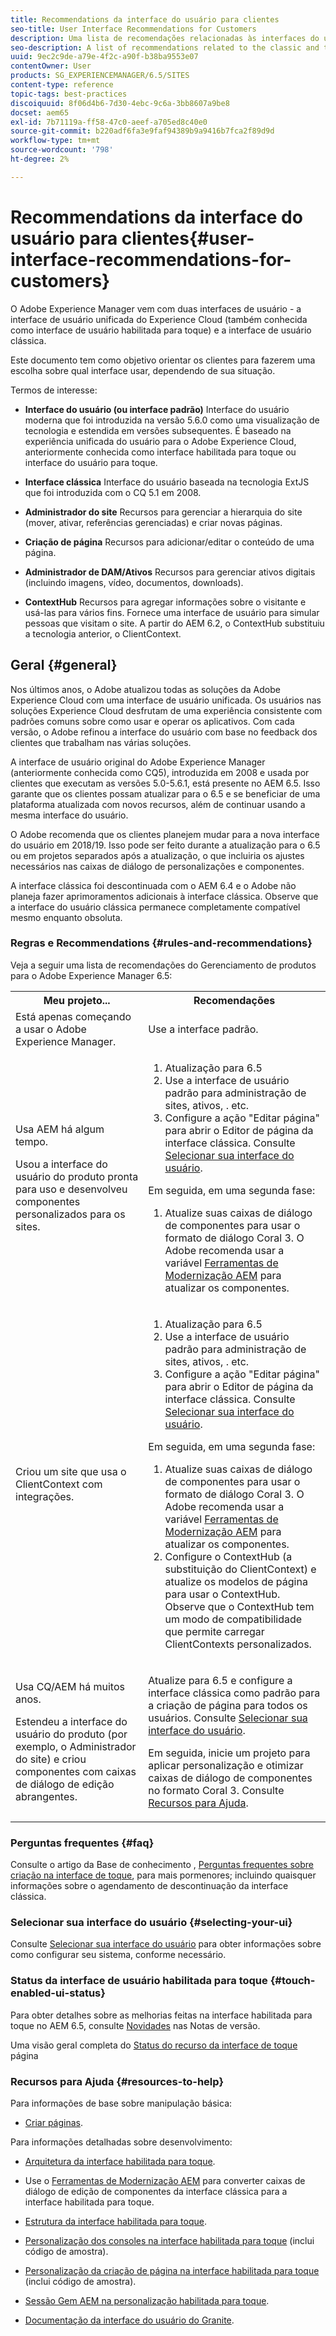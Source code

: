 ```yaml
---
title: Recommendations da interface do usuário para clientes
seo-title: User Interface Recommendations for Customers
description: Uma lista de recomendações relacionadas às interfaces do usuário clássica e otimizada para toque.
seo-description: A list of recommendations related to the classic and touch-optimized user interfaces.
uuid: 9ec2c9de-a79e-4f2c-a90f-b38ba9553e07
contentOwner: User
products: SG_EXPERIENCEMANAGER/6.5/SITES
content-type: reference
topic-tags: best-practices
discoiquuid: 8f06d4b6-7d30-4ebc-9c6a-3bb8607a9be8
docset: aem65
exl-id: 7b71119a-ff58-47c0-aeef-a705ed8c40e0
source-git-commit: b220adf6fa3e9faf94389b9a9416b7fca2f89d9d
workflow-type: tm+mt
source-wordcount: '798'
ht-degree: 2%

---
```


# Recommendations da interface do usuário para clientes{#user-interface-recommendations-for-customers}

O Adobe Experience Manager vem com duas interfaces de usuário - a interface de usuário unificada do Experience Cloud (também conhecida como interface de usuário habilitada para toque) e a interface de usuário clássica.

Este documento tem como objetivo orientar os clientes para fazerem uma escolha sobre qual interface usar, dependendo de sua situação.

Termos de interesse:

* **Interface do usuário (ou interface padrão)**
Interface do usuário moderna que foi introduzida na versão 5.6.0 como uma visualização de tecnologia e estendida em versões subsequentes. É baseado na experiência unificada do usuário para o Adobe Experience Cloud, anteriormente conhecida como interface habilitada para toque ou interface do usuário para toque.

* **Interface clássica**
Interface do usuário baseada na tecnologia ExtJS que foi introduzida com o CQ 5.1 em 2008.

* **Administrador do site**
Recursos para gerenciar a hierarquia do site (mover, ativar, referências gerenciadas) e criar novas páginas.

* **Criação de página**
Recursos para adicionar/editar o conteúdo de uma página.

* **Administrador de DAM/Ativos**
Recursos para gerenciar ativos digitais (incluindo imagens, vídeo, documentos, downloads).

* **ContextHub**
Recursos para agregar informações sobre o visitante e usá-las para vários fins. Fornece uma interface de usuário para simular pessoas que visitam o site. A partir do AEM 6.2, o ContextHub substituiu a tecnologia anterior, o ClientContext.

## Geral {#general}

Nos últimos anos, o Adobe atualizou todas as soluções da Adobe Experience Cloud com uma interface de usuário unificada. Os usuários nas soluções Experience Cloud desfrutam de uma experiência consistente com padrões comuns sobre como usar e operar os aplicativos. Com cada versão, o Adobe refinou a interface do usuário com base no feedback dos clientes que trabalham nas várias soluções.

A interface de usuário original do Adobe Experience Manager (anteriormente conhecida como CQ5), introduzida em 2008 e usada por clientes que executam as versões 5.0-5.6.1, está presente no AEM 6.5. Isso garante que os clientes possam atualizar para o 6.5 e se beneficiar de uma plataforma atualizada com novos recursos, além de continuar usando a mesma interface do usuário.

O Adobe recomenda que os clientes planejem mudar para a nova interface do usuário em 2018/19. Isso pode ser feito durante a atualização para o 6.5 ou em projetos separados após a atualização, o que incluiria os ajustes necessários nas caixas de diálogo de personalizações e componentes.

A interface clássica foi descontinuada com o AEM 6.4 e o Adobe não planeja fazer aprimoramentos adicionais à interface clássica. Observe que a interface do usuário clássica permanece completamente compatível mesmo enquanto obsoluta.

### Regras e Recommendations {#rules-and-recommendations}

Veja a seguir uma lista de recomendações do Gerenciamento de produtos para o Adobe Experience Manager 6.5:

<table>
 <tbody>
  <tr>
   <th>Meu projeto...</th>
   <th>Recomendações</th>
  </tr>
  <tr>
   <td>Está apenas começando a usar o Adobe Experience Manager.</td>
   <td>Use a interface padrão.</td>
  </tr>
  <tr>
   <td><p>Usa AEM há algum tempo.</p> <p>Usou a interface do usuário do produto pronta para uso e desenvolveu componentes personalizados para os sites.<br /> </p> </td>
   <td>
    <ol>
     <li>Atualização para 6.5</li>
     <li>Use a interface de usuário padrão para administração de sites, ativos, . etc.<br /> </li>
     <li>Configure a ação "Editar página" para abrir o Editor de página da interface clássica. Consulte <a href="#selecting-your-ui">Selecionar sua interface do usuário</a>.</li>
    </ol> <p>Em seguida, em uma segunda fase:</p>
    <ol>
     <li>Atualize suas caixas de diálogo de componentes para usar o formato de diálogo Coral 3. O Adobe recomenda usar a variável <a href="/help/sites-developing/modernization-tools.md">Ferramentas de Modernização AEM</a> para atualizar os componentes.</li>
    </ol> </td>
  </tr>
  <tr>
   <td>Criou um site que usa o ClientContext com integrações.<br /> </td>
   <td>
    <ol>
     <li>Atualização para 6.5</li>
     <li>Use a interface de usuário padrão para administração de sites, ativos, . etc.</li>
     <li>Configure a ação "Editar página" para abrir o Editor de página da interface clássica. Consulte <a href="#selecting-your-ui">Selecionar sua interface do usuário</a>.</li>
    </ol> <p>Em seguida, em uma segunda fase:</p>
    <ol>
     <li>Atualize suas caixas de diálogo de componentes para usar o formato de diálogo Coral 3. O Adobe recomenda usar a variável <a href="/help/sites-developing/modernization-tools.md">Ferramentas de Modernização AEM</a> para atualizar os componentes.</li>
     <li>Configure o ContextHub (a substituição do ClientContext) e atualize os modelos de página para usar o ContextHub. Observe que o ContextHub tem um modo de compatibilidade que permite carregar ClientContexts personalizados.</li>
    </ol> </td>
  </tr>
  <tr>
   <td><p>Usa CQ/AEM há muitos anos.</p> <p>Estendeu a interface do usuário do produto (por exemplo, o Administrador do site) e criou componentes com caixas de diálogo de edição abrangentes.</p> </td>
   <td><p>Atualize para 6.5 e configure a interface clássica como padrão para a criação de página para todos os usuários. Consulte <a href="#selecting-your-ui">Selecionar sua interface do usuário</a>.</p> <p>Em seguida, inicie um projeto para aplicar personalização e otimizar caixas de diálogo de componentes no formato Coral 3. Consulte <a href="#resources-to-help">Recursos para Ajuda</a>.<br /> </p> </td>
  </tr>
 </tbody>
</table>

### Perguntas frequentes {#faq}

Consulte o artigo da Base de conhecimento , [Perguntas frequentes sobre criação na interface de toque](https://helpx.adobe.com/experience-manager/kb/index/touchui_faq.html), para mais pormenores; incluindo quaisquer informações sobre o agendamento de descontinuação da interface clássica.

### Selecionar sua interface do usuário {#selecting-your-ui}

Consulte [Selecionar sua interface do usuário](/help/sites-authoring/select-ui.md) para obter informações sobre como configurar seu sistema, conforme necessário.

### Status da interface de usuário habilitada para toque {#touch-enabled-ui-status}

Para obter detalhes sobre as melhorias feitas na interface habilitada para toque no AEM 6.5, consulte [Novidades](/help/release-notes/release-notes.md#what-s-new) nas Notas de versão.

Uma visão geral completa do [Status do recurso da interface de toque](/help/release-notes/touch-ui-features-status.md) página

### Recursos para Ajuda {#resources-to-help}

Para informações de base sobre manipulação básica:

* [Criar páginas](/help/sites-authoring/page-authoring.md).

Para informações detalhadas sobre desenvolvimento:

* [Arquitetura da interface habilitada para toque](/help/sites-developing/touch-ui-concepts.md).
* Use o [Ferramentas de Modernização AEM](/help/sites-developing/modernization-tools.md) para converter caixas de diálogo de edição de componentes da interface clássica para a interface habilitada para toque.

* [Estrutura da interface habilitada para toque](/help/sites-developing/touch-ui-structure.md).

* [Personalização dos consoles na interface habilitada para toque](/help/sites-developing/customizing-consoles-touch.md) (inclui código de amostra).

* [Personalização da criação de página na interface habilitada para toque](/help/sites-developing/customizing-page-authoring-touch.md) (inclui código de amostra).

* [Sessão Gem AEM na personalização habilitada para toque](https://docs.adobe.com/content/ddc/en/gems/user-interface-customization-for-aem-6.html).
* [Documentação da interface do usuário do Granite](https://helpx.adobe.com/experience-manager/6-5/sites/developing/using/reference-materials/granite-ui/api/index.html).
